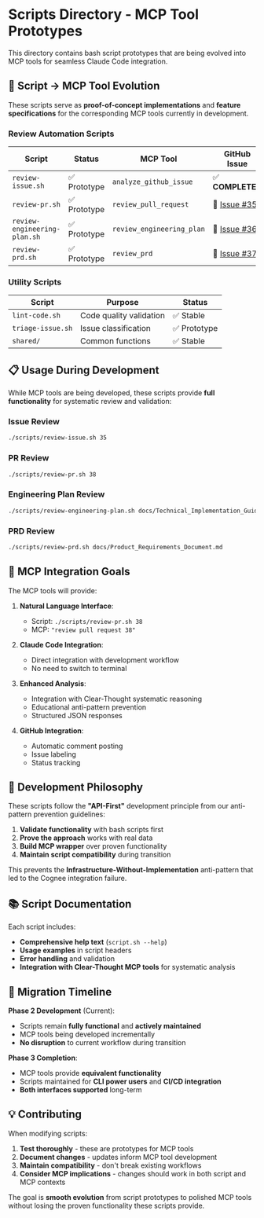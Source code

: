 # Scripts Directory - MCP Tool Prototypes

This directory contains bash script prototypes that are being evolved into MCP tools for seamless Claude Code integration.

## 🔄 Script → MCP Tool Evolution

These scripts serve as **proof-of-concept implementations** and **feature specifications** for the corresponding MCP tools currently in development.

### Review Automation Scripts

| Script | Status | MCP Tool | GitHub Issue |
|--------|--------|----------|--------------|
| `review-issue.sh` | ✅ Prototype | `analyze_github_issue` | ✅ **COMPLETED** |
| `review-pr.sh` | ✅ Prototype | `review_pull_request` | 🔄 [Issue #35](https://github.com/kesslerio/vibe-check-mcp/issues/35) |
| `review-engineering-plan.sh` | ✅ Prototype | `review_engineering_plan` | 🔄 [Issue #36](https://github.com/kesslerio/vibe-check-mcp/issues/36) |
| `review-prd.sh` | ✅ Prototype | `review_prd` | 🔄 [Issue #37](https://github.com/kesslerio/vibe-check-mcp/issues/37) |

### Utility Scripts

| Script | Purpose | Status |
|--------|---------|--------|
| `lint-code.sh` | Code quality validation | ✅ Stable |
| `triage-issue.sh` | Issue classification | ✅ Prototype |
| `shared/` | Common functions | ✅ Stable |

## 📋 Usage During Development

While MCP tools are being developed, these scripts provide **full functionality** for systematic review and validation:

### Issue Review
```bash
./scripts/review-issue.sh 35
```

### PR Review  
```bash
./scripts/review-pr.sh 38
```

### Engineering Plan Review
```bash
./scripts/review-engineering-plan.sh docs/Technical_Implementation_Guide.md --prd docs/Product_Requirements_Document.md
```

### PRD Review
```bash
./scripts/review-prd.sh docs/Product_Requirements_Document.md
```

## 🎯 MCP Integration Goals

The MCP tools will provide:

1. **Natural Language Interface**: 
   - Script: `./scripts/review-pr.sh 38`
   - MCP: `"review pull request 38"`

2. **Claude Code Integration**:
   - Direct integration with development workflow
   - No need to switch to terminal

3. **Enhanced Analysis**:
   - Integration with Clear-Thought systematic reasoning
   - Educational anti-pattern prevention
   - Structured JSON responses

4. **GitHub Integration**:
   - Automatic comment posting
   - Issue labeling
   - Status tracking

## 🔧 Development Philosophy

These scripts follow the **"API-First"** development principle from our anti-pattern prevention guidelines:

1. **Validate functionality** with bash scripts first
2. **Prove the approach** works with real data  
3. **Build MCP wrapper** over proven functionality
4. **Maintain script compatibility** during transition

This prevents the **Infrastructure-Without-Implementation** anti-pattern that led to the Cognee integration failure.

## 📚 Script Documentation

Each script includes:
- **Comprehensive help text** (`script.sh --help`)
- **Usage examples** in script headers
- **Error handling** and validation
- **Integration with Clear-Thought MCP tools** for systematic analysis

## 🚀 Migration Timeline

**Phase 2 Development** (Current):
- Scripts remain **fully functional** and **actively maintained**
- MCP tools being developed incrementally  
- **No disruption** to current workflow during transition

**Phase 3 Completion**:
- MCP tools provide **equivalent functionality**
- Scripts maintained for **CLI power users** and **CI/CD integration**
- **Both interfaces supported** long-term

## 💡 Contributing

When modifying scripts:
1. **Test thoroughly** - these are prototypes for MCP tools
2. **Document changes** - updates inform MCP tool development
3. **Maintain compatibility** - don't break existing workflows
4. **Consider MCP implications** - changes should work in both script and MCP contexts

The goal is **smooth evolution** from script prototypes to polished MCP tools without losing the proven functionality these scripts provide.
